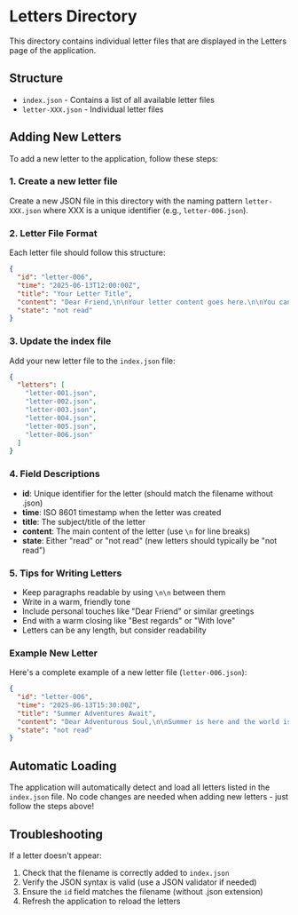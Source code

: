 # Letters Directory

This directory contains individual letter files that are displayed in the Letters page of the application.

## Structure

- `index.json` - Contains a list of all available letter files
- `letter-XXX.json` - Individual letter files

## Adding New Letters

To add a new letter to the application, follow these steps:

### 1. Create a new letter file

Create a new JSON file in this directory with the naming pattern `letter-XXX.json` where XXX is a unique identifier (e.g., `letter-006.json`).

### 2. Letter File Format

Each letter file should follow this structure:

```json
{
  "id": "letter-006",
  "time": "2025-06-13T12:00:00Z",
  "title": "Your Letter Title",
  "content": "Dear Friend,\n\nYour letter content goes here.\n\nYou can use \\n for line breaks to create paragraphs.\n\nBest regards,\nYour Name",
  "state": "not read"
}
```

### 3. Update the index file

Add your new letter file to the `index.json` file:

```json
{
  "letters": [
    "letter-001.json",
    "letter-002.json", 
    "letter-003.json",
    "letter-004.json",
    "letter-005.json",
    "letter-006.json"
  ]
}
```

### 4. Field Descriptions

- **id**: Unique identifier for the letter (should match the filename without .json)
- **time**: ISO 8601 timestamp when the letter was created
- **title**: The subject/title of the letter
- **content**: The main content of the letter (use `\n` for line breaks)
- **state**: Either "read" or "not read" (new letters should typically be "not read")

### 5. Tips for Writing Letters

- Keep paragraphs readable by using `\n\n` between them
- Write in a warm, friendly tone
- Include personal touches like "Dear Friend" or similar greetings
- End with a warm closing like "Best regards" or "With love"
- Letters can be any length, but consider readability

### Example New Letter

Here's a complete example of a new letter file (`letter-006.json`):

```json
{
  "id": "letter-006",
  "time": "2025-06-13T15:30:00Z",
  "title": "Summer Adventures Await",
  "content": "Dear Adventurous Soul,\n\nSummer is here and the world is calling! I hope you're ready for some amazing adventures this season.\n\nWhether it's a simple walk in the park, a beach day, or exploring a new city, every day holds the potential for something wonderful. Don't forget to take time to notice the little things - the way sunlight filters through leaves, the sound of laughter in the distance, or the taste of your favorite summer treat.\n\nWhat adventures are you planning? I'd love to hear about them!\n\nWith sunny wishes,\nYour Adventure Buddy\n\nP.S. Don't forget sunscreen! ☀️",
  "state": "not read"
}
```

## Automatic Loading

The application will automatically detect and load all letters listed in the `index.json` file. No code changes are needed when adding new letters - just follow the steps above!

## Troubleshooting

If a letter doesn't appear:
1. Check that the filename is correctly added to `index.json`
2. Verify the JSON syntax is valid (use a JSON validator if needed)
3. Ensure the `id` field matches the filename (without .json extension)
4. Refresh the application to reload the letters
